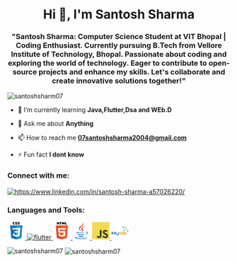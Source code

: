<h1 align="center">Hi 👋, I'm Santosh Sharma</h1>
<h3 align="center">"Santosh Sharma: Computer Science Student at VIT Bhopal | Coding Enthusiast. Currently pursuing B.Tech from Vellore Institute of Technology, Bhopal. Passionate about coding and exploring the world of technology. Eager to contribute to open-source projects and enhance my skills. Let's collaborate and create innovative solutions together!"</h3>

<p align="left"> <img src="https://komarev.com/ghpvc/?username=santoshsharm07&label=Profile%20views&color=0e75b6&style=flat" alt="santoshsharm07" /> </p>

- 🌱 I’m currently learning **Java,Flutter,Dsa and WEb.D**

- 💬 Ask me about **Anything**

- 📫 How to reach me **07santoshsharma2004@gmail.com**

- ⚡ Fun fact **I dont know**

<h3 align="left">Connect with me:</h3>
<p align="left">
<a href="https://linkedin.com/in/https://www.linkedin.com/in/santosh-sharma-a57026220/" target="blank"><img align="center" src="https://raw.githubusercontent.com/rahuldkjain/github-profile-readme-generator/master/src/images/icons/Social/linked-in-alt.svg" alt="https://www.linkedin.com/in/santosh-sharma-a57026220/" height="30" width="40" /></a>
</p>

<h3 align="left">Languages and Tools:</h3>
<p align="left"> <a href="https://www.w3schools.com/css/" target="_blank" rel="noreferrer"> <img src="https://raw.githubusercontent.com/devicons/devicon/master/icons/css3/css3-original-wordmark.svg" alt="css3" width="40" height="40"/> </a> <a href="https://flutter.dev" target="_blank" rel="noreferrer"> <img src="https://www.vectorlogo.zone/logos/flutterio/flutterio-icon.svg" alt="flutter" width="40" height="40"/> </a> <a href="https://www.w3.org/html/" target="_blank" rel="noreferrer"> <img src="https://raw.githubusercontent.com/devicons/devicon/master/icons/html5/html5-original-wordmark.svg" alt="html5" width="40" height="40"/> </a> <a href="https://www.java.com" target="_blank" rel="noreferrer"> <img src="https://raw.githubusercontent.com/devicons/devicon/master/icons/java/java-original.svg" alt="java" width="40" height="40"/> </a> <a href="https://developer.mozilla.org/en-US/docs/Web/JavaScript" target="_blank" rel="noreferrer"> <img src="https://raw.githubusercontent.com/devicons/devicon/master/icons/javascript/javascript-original.svg" alt="javascript" width="40" height="40"/> </a> <a href="https://www.mysql.com/" target="_blank" rel="noreferrer"> <img src="https://raw.githubusercontent.com/devicons/devicon/master/icons/mysql/mysql-original-wordmark.svg" alt="mysql" width="40" height="40"/> </a> </p>

<p><img align="left" src="https://github-readme-stats.vercel.app/api/top-langs?username=santoshsharm07&show_icons=true&locale=en&layout=compact" alt="santoshsharm07" /></p>

<p>&nbsp;<img align="center" src="https://github-readme-stats.vercel.app/api?username=santoshsharm07&show_icons=true&locale=en" alt="santoshsharm07" /></p>
